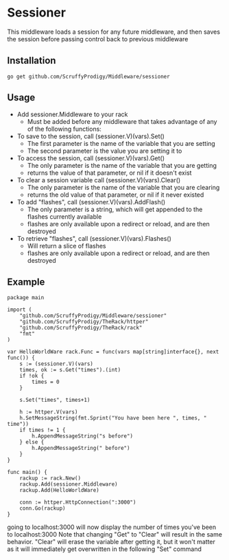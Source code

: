 #	Sessioner
This middleware loads a session for any future middleware, and then saves the session before passing control back to previous middleware

## 	Installation
`go get github.com/ScruffyProdigy/Middleware/sessioner`

##  Usage

* Add sessioner.Middleware to your rack
	* Must be added before any middleware that takes advantage of any of the following functions:
* To save to the session, call (sessioner.V)(vars).Set()
	* The first parameter is the name of the variable that you are setting
	* The second parameter is the value you are setting it to
* To access the session, call (sessioner.V)(vars).Get()
	* The only parameter is the name of the variable that you are getting
	* returns the value of that parameter, or nil if it doesn't exist
* To clear a session variable call (sessioner.V)(vars).Clear()
	* The only parameter is the name of the variable that you are clearing
	* returns the old value of that parameter, or nil if it never existed
* To add "flashes", call (sessioner.V)(vars).AddFlash()
	* The only parameter is a string, which will get appended to the flashes currently available
	* flashes are only available upon a redirect or reload, and are then destroyed
* To retrieve "flashes", call (sessioner.V)(vars).Flashes()
	* Will return a slice of flashes
	* flashes are only available upon a redirect or reload, and are then destroyed

## 	Example

	package main

	import (
		"github.com/ScruffyProdigy/Middleware/sessioner"
		"github.com/ScruffyProdigy/TheRack/httper"
		"github.com/ScruffyProdigy/TheRack/rack"
		"fmt"
	)

	var HelloWorldWare rack.Func = func(vars map[string]interface{}, next func()) {
		s := (sessioner.V)(vars)
		times, ok := s.Get("times").(int)
		if !ok {
			times = 0
		}

		s.Set("times", times+1)

		h := httper.V(vars)
		h.SetMessageString(fmt.Sprint("You have been here ", times, " time"))
		if times != 1 {
			h.AppendMessageString("s before")
		} else {
			h.AppendMessageString(" before")
		}
	}

	func main() {
		rackup := rack.New()
		rackup.Add(sessioner.Middleware)
		rackup.Add(HelloWorldWare)

		conn := httper.HttpConnection(":3000")
		conn.Go(rackup)
	}
	
	
going to localhost:3000 will now display the number of times you've been to localhost:3000
Note that changing "Get" to "Clear" will result in the same behavior.  "Clear" will erase the variable after getting it, but it won't matter as it will immediately get overwritten in the following "Set" command